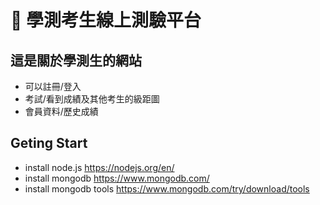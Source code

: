 # :star2: 學測考生線上測驗平台

## 這是關於學測生的網站

* 可以註冊/登入
* 考試/看到成績及其他考生的級距圖
* 會員資料/歷史成績

## Geting Start

* install node.js https://nodejs.org/en/
* install mongodb https://www.mongodb.com/
* install mongodb tools https://www.mongodb.com/try/download/tools
